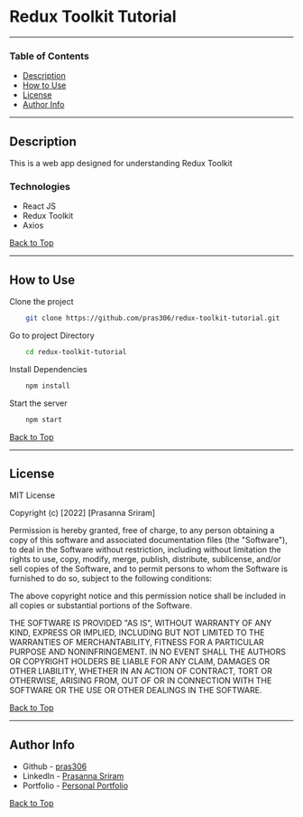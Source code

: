 # Redux Toolkit Tutorial

---

### Table of Contents

- [Description](#description)
- [How to Use](#how-to-use)
- [License](#license)
- [Author Info](#author-info)

---

## Description

This is a web app designed for understanding Redux Toolkit

### Technologies

- React JS
- Redux Toolkit
- Axios

[Back to Top](#redux-toolkit-tutorial)

---

## How to Use

Clone the project

```bash
    git clone https://github.com/pras306/redux-toolkit-tutorial.git
```

Go to project Directory

```bash
    cd redux-toolkit-tutorial
```

Install Dependencies

```bash
    npm install
```

Start the server

```bash
    npm start
```

[Back to Top](#redux-toolkit-tutorial)

---

## License

MIT License

Copyright (c) [2022] [Prasanna Sriram]

Permission is hereby granted, free of charge, to any person obtaining a copy
of this software and associated documentation files (the "Software"), to deal
in the Software without restriction, including without limitation the rights
to use, copy, modify, merge, publish, distribute, sublicense, and/or sell
copies of the Software, and to permit persons to whom the Software is
furnished to do so, subject to the following conditions:

The above copyright notice and this permission notice shall be included in all
copies or substantial portions of the Software.

THE SOFTWARE IS PROVIDED "AS IS", WITHOUT WARRANTY OF ANY KIND, EXPRESS OR
IMPLIED, INCLUDING BUT NOT LIMITED TO THE WARRANTIES OF MERCHANTABILITY,
FITNESS FOR A PARTICULAR PURPOSE AND NONINFRINGEMENT. IN NO EVENT SHALL THE
AUTHORS OR COPYRIGHT HOLDERS BE LIABLE FOR ANY CLAIM, DAMAGES OR OTHER
LIABILITY, WHETHER IN AN ACTION OF CONTRACT, TORT OR OTHERWISE, ARISING FROM,
OUT OF OR IN CONNECTION WITH THE SOFTWARE OR THE USE OR OTHER DEALINGS IN THE
SOFTWARE.

[Back to Top](#redux-toolkit-tutorial)

---

## Author Info

- Github - [pras306](https://github.com/pras306)
- LinkedIn - [Prasanna Sriram](https://www.linkedin.com/in/prasanna-sriram/)
- Portfolio - [Personal Portfolio](https://prasanna-sriram.netlify.app/)

[Back to Top](#redux-toolkit-tutorial)